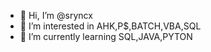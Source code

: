 - 👋 Hi, I’m @sryncx
- 👀 I’m interested in AHK,P$,BATCH,VBA,SQL
- 🌱 I’m currently learning SQL,JAVA,PYTON

<!---
sryncx/sryncx is a ✨ special ✨ repository because its `README.md` (this file) appears on your GitHub profile.
You can click the Preview link to take a look at your changes.
--->
